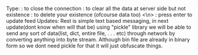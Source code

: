Type:
    <close> : to close the connection
    <clear> : to clear all the data at server side but not existence
    <delete me> : to delete your existence (ofcourse data too)
    <\n> : press enter to update feed
Updates:
Rest is simple text based messaging, in next update(dont know when will that be) using "pickle" library
we will be able to send any sort of data(list, dict, entire file, . . . etc) through 
network by converting anything into byte stream. Although bin file are already in binary form so we dont need
pickle for that it will just obfuscate things.
